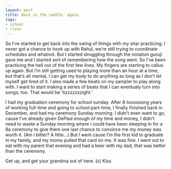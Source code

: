 ```yaml
---
layout: post
title: Back in the saddle, again
tags:
- school
- riyaz
---
```

So I’ve started to get back into the swing of things with my sitar practicing. I never got a chance to hook up with Rahul, we’re still trying to coordinate schedules and whatnot. But I started struggling through the notation guruji gave me and I started sort of remembering how the song went. So I’ve been practicing the hell out of the first few lines. My fingers are starting to callus up again. But I’m still getting used to playing more than an hour at a time, but that’s all mental, I can get my body to do anything as long as I don’t let myself get tired of it. I also made a few beats on my sampler to play along with. I want to start making a series of beats that I can eventualy turn into songs, too. That would be ‘tizzzzzzzight.’

I had my graduation ceremony for school sunday. After 8 loooooong years of working full-time and going to school part-time, I finally finished back in December, and had my ceremony Sunday morning. I didn’t even want to go, cause I’ve already given DePaul enough of my time and money, I didn’t need to waste a Sunday morning where i could have been sleeping in for a 8a ceremony to give them one last chance to convince me my money was worth it. (Am i bitter? A little…) But I went cause I’m the first kid to graduate in my family, and my moms pulled that card on me. It was fine. I went out to eat with my parent that evening and had a beer with my dad, that was better than the ceremony.

Get up, and get your grandma out of here. (c) Kiss
